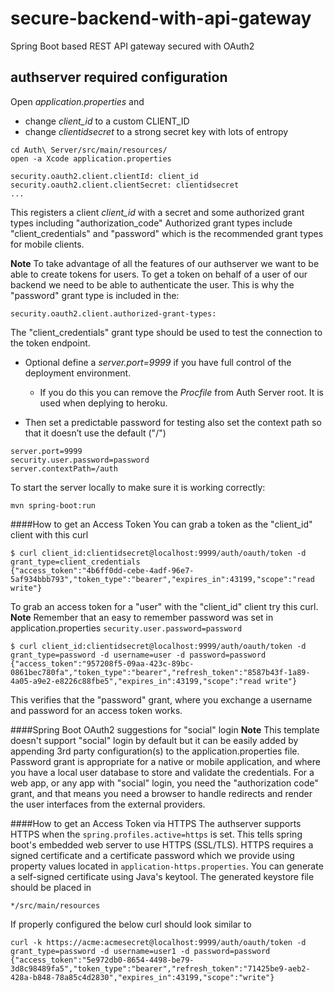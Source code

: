# secure-backend-with-api-gateway
Spring Boot based REST API gateway secured with OAuth2 

## authserver required configuration

Open *application.properties* and
- change *client_id* to a custom CLIENT_ID
- change *clientidsecret* to a strong secret key with lots of entropy

```
cd Auth\ Server/src/main/resources/
open -a Xcode application.properties

security.oauth2.client.clientId: client_id
security.oauth2.client.clientSecret: clientidsecret
...
```

This registers a client *client_id* with a secret and some authorized grant types including "authorization_code"
Authorized grant types include "client_credentials" and "password" which is the recommended grant types for mobile clients. 

**Note**
To take advantage of all the features of our authserver we want to be able to create tokens for users. To get a token on behalf of a user of our backend we need to be able to authenticate the user. 
This is why the "password" grant type is included in the:
```
security.oauth2.client.authorized-grant-types:
```
The "client_credentials" grant type should be used to test the connection to the token endpoint.

- Optional define a *server.port=9999* if you have full control of the deployment environment.
  - If you do this you can remove the *Procfile* from Auth Server root. It is used when deplying to heroku.

- Then set a predictable password for testing also set the context path so that it doesn’t use the default ("/") 

```
server.port=9999
security.user.password=password
server.contextPath=/auth
```

To start the server locally to make sure it is working correctly:

```
mvn spring-boot:run
```

####How to get an Access Token
You can grab a token as the "client_id" client with this curl
```
$ curl client_id:clientidsecret@localhost:9999/auth/oauth/token -d grant_type=client_credentials
{"access_token":"4b6ff0dd-cebe-4adf-96e7-5af934bbb793","token_type":"bearer","expires_in":43199,"scope":"read write"}
```
To grab an access token for a "user" with the "client_id" client try this curl. 
**Note** Remember that an easy to remember password was set in application.properties ``` security.user.password=password ```
```
$ curl client_id:clientidsecret@localhost:9999/auth/oauth/token -d grant_type=password -d username=user -d password=password
{"access_token":"957208f5-09aa-423c-89bc-0861bec780fa","token_type":"bearer","refresh_token":"8587b43f-1a89-4a05-a9e2-e8226c88fbe5","expires_in":43199,"scope":"read write"}
```
This verifies that the "password" grant, where you exchange a username and password for an access token works.

####Spring Boot OAuth2 suggestions for "social" login
**Note** This template doesn't support "social" login by default but it can be easily added by appending 3rd party configuration(s) to the application.properties file.
Password grant is appropriate for a native or mobile application, and where you have a local user database to store and validate the credentials. For a web app, or any app with "social" login, you need the "authorization code" grant, and that means you need a browser to handle redirects and render the user interfaces from the external providers.

####How to get an Access Token via HTTPS
The authserver supports HTTPS when the ```spring.profiles.active=https``` is set. This tells spring boot's embedded web server to use HTTPS (SSL/TLS).
HTTPS requires a signed certificate and a certificate password which we provide using property values located in ```application-https.properties```.
You can generate a self-signed certificate using Java's keytool.
The generated keystore file should be placed in
```
*/src/main/resources
```
If properly configured the below curl should look similar to
```
curl -k https://acme:acmesecret@localhost:9999/auth/oauth/token -d grant_type=password -d username=user1 -d password=password
{"access_token":"5e972db0-8654-4498-be79-3d8c98489fa5","token_type":"bearer","refresh_token":"71425be9-aeb2-428a-b848-78a85c4d2830","expires_in":43199,"scope":"write"}
```
